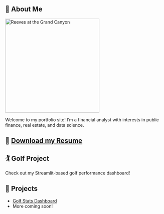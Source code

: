 ## 📸 About Me

<img src="assets/images/gc_25_tuckup_stem.png" alt="Reeves at the Grand Canyon" width="300"/>

Welcome to my portfolio site! I’m a financial analyst with interests in public finance, real estate, and data science.

## 📄 [Download my Resume](assets/resume_5_26_23.pdf)

## 🏌️ Golf Project
Check out my Streamlit-based golf performance dashboard!

## 💼 Projects
- [Golf Stats Dashboard](https://github.com/reevescoursey/golf-stats-app)
- More coming soon!
